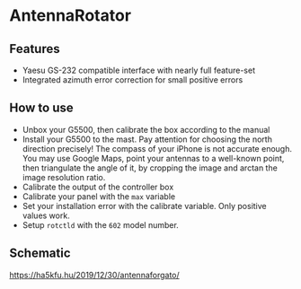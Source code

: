 AntennaRotator
==============

## Features
  
- Yaesu GS-232 compatible interface with nearly full feature-set
- Integrated azimuth error correction for small positive errors
   
## How to use
  
- Unbox your G5500, then calibrate the box according to the manual
- Install your G5500 to the mast. Pay attention for choosing the north direction precisely! The compass of your iPhone is not accurate enough. You may use Google Maps, point your antennas to a well-known point, then triangulate the angle of it, by cropping the image and arctan the image resolution ratio.
- Calibrate the output of the controller box
- Calibrate your panel with the ```max``` variable
- Set your installation error with the calibrate variable. Only positive values work.
- Setup ```rotctld``` with the ```602``` model number.
## Schematic
https://ha5kfu.hu/2019/12/30/antennaforgato/
